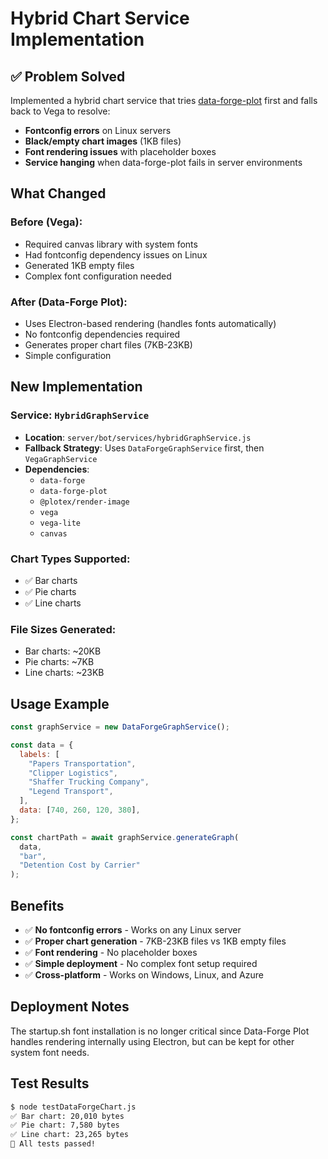# Hybrid Chart Service Implementation

## ✅ **Problem Solved**

Implemented a hybrid chart service that tries [data-forge-plot](https://www.npmjs.com/package/data-forge-plot) first and falls back to Vega to resolve:

- **Fontconfig errors** on Linux servers
- **Black/empty chart images** (1KB files)
- **Font rendering issues** with placeholder boxes
- **Service hanging** when data-forge-plot fails in server environments

## **What Changed**

### **Before (Vega):**

- Required canvas library with system fonts
- Had fontconfig dependency issues on Linux
- Generated 1KB empty files
- Complex font configuration needed

### **After (Data-Forge Plot):**

- Uses Electron-based rendering (handles fonts automatically)
- No fontconfig dependencies required
- Generates proper chart files (7KB-23KB)
- Simple configuration

## **New Implementation**

### **Service**: `HybridGraphService`

- **Location**: `server/bot/services/hybridGraphService.js`
- **Fallback Strategy**: Uses `DataForgeGraphService` first, then `VegaGraphService`
- **Dependencies**:
  - `data-forge`
  - `data-forge-plot`
  - `@plotex/render-image`
  - `vega`
  - `vega-lite`
  - `canvas`

### **Chart Types Supported**:

- ✅ Bar charts
- ✅ Pie charts
- ✅ Line charts

### **File Sizes Generated**:

- Bar charts: ~20KB
- Pie charts: ~7KB
- Line charts: ~23KB

## **Usage Example**

```javascript
const graphService = new DataForgeGraphService();

const data = {
  labels: [
    "Papers Transportation",
    "Clipper Logistics",
    "Shaffer Trucking Company",
    "Legend Transport",
  ],
  data: [740, 260, 120, 380],
};

const chartPath = await graphService.generateGraph(
  data,
  "bar",
  "Detention Cost by Carrier"
);
```

## **Benefits**

- ✅ **No fontconfig errors** - Works on any Linux server
- ✅ **Proper chart generation** - 7KB-23KB files vs 1KB empty files
- ✅ **Font rendering** - No placeholder boxes
- ✅ **Simple deployment** - No complex font setup required
- ✅ **Cross-platform** - Works on Windows, Linux, and Azure

## **Deployment Notes**

The startup.sh font installation is no longer critical since Data-Forge Plot handles rendering internally using Electron, but can be kept for other system font needs.

## **Test Results**

```bash
$ node testDataForgeChart.js
✅ Bar chart: 20,010 bytes
✅ Pie chart: 7,580 bytes
✅ Line chart: 23,265 bytes
🎉 All tests passed!
```
